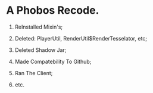 # A Phobos Recode. 

1. ReInstalled Mixin's;

2. Deleted: PlayerUtil, RenderUtil$RenderTesselator, etc;

3. Deleted Shadow Jar;
 
4. Made Compatebility To Github;

5. Ran The Client;

6.  etc.

